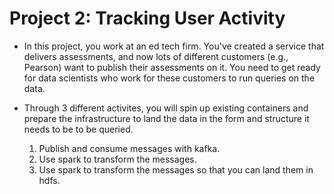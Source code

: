 # Project 2: Tracking User Activity
- In this project, you work at an ed tech firm. You've created a service that delivers assessments, and now lots of different customers (e.g., Pearson) want to publish their assessments on it. You need to get ready for data scientists who work for these customers to run queries on the data.

- Through 3 different activites, you will spin up existing containers and prepare the infrastructure to land the data in the form and structure it needs to be to be queried.

  1) Publish and consume messages with kafka.
  2) Use spark to transform the messages.
  3) Use spark to transform the messages so that you can land them in hdfs.
